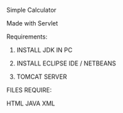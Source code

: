 Simple Calculator

Made with Servlet

Requirements:

1) INSTALL JDK IN PC

2) INSTALL ECLIPSE IDE / NETBEANS 

3) TOMCAT SERVER


FILES REQUIRE:

HTML
JAVA
XML

